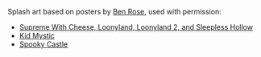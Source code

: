 Splash art based on posters by [Ben Rose](https://twitter.com/benrose_hsb), used with permission:
- [Supreme With Cheese, Loonyland, Loonyland 2, and Sleepless Hollow](https://twitter.com/benrose_hsb/status/1071878242477367297)
- [Kid Mystic](https://twitter.com/benrose_hsb/status/1369350095452315648)
- [Spooky Castle](https://twitter.com/benrose_hsb/status/1427332136520994817)

